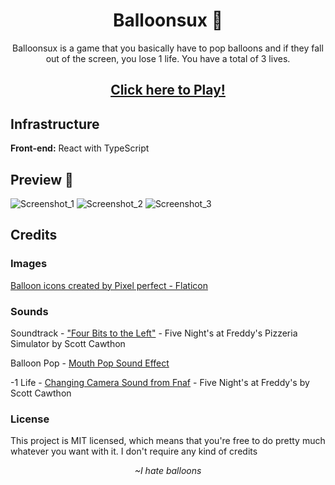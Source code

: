<h1 align="center">Balloonsux 🎈</h1>
<p align="center">Balloonsux is a game that you basically have to pop balloons and if they fall out of the screen, you lose 1 life. You have a total of 3 lives.</p>
<h2 align="center"><a href="https://rachzy.github.io/balloonsux/" target="_blank">Click here to Play!</a></h2>

## Infrastructure
<p><b>Front-end:</b> React with TypeScript</p>

## Preview 📸
![Screenshot_1](https://user-images.githubusercontent.com/59806140/196541879-8d006554-b412-4fe5-9c5d-18f7b3a4d1da.png)
![Screenshot_2](https://user-images.githubusercontent.com/59806140/196541892-81d7ac7e-01aa-45ce-9f0a-81b8cfe6c1a7.png)
![Screenshot_3](https://user-images.githubusercontent.com/59806140/196541901-3baff22f-21b6-493e-92ae-45028d12c46d.png)

## Credits
### Images
<a href="https://www.flaticon.com/free-icons/balloon" title="balloon icons">Balloon icons created by Pixel perfect - Flaticon</a>

### Sounds
<p>Soundtrack - <a href="https://www.youtube.com/watch?v=NqCzFqKukPA">"Four Bits to the Left"</a> - Five Night's at Freddy's Pizzeria Simulator by Scott Cawthon</p>
<p>Balloon Pop - <a href="https://www.youtube.com/watch?v=V7smeTO9i2M">Mouth Pop Sound Effect</a></p>
<p>-1 Life - <a href="https://www.youtube.com/watch?v=pKTWFAtCoqY">Changing Camera Sound from Fnaf</a> - Five Night's at Freddy's by Scott Cawthon</p>

### License
This project is MIT licensed, which means that you're free to do pretty much whatever you want with it. I don't require any kind of credits

<p align="center"><i>~I hate balloons</i></p>
